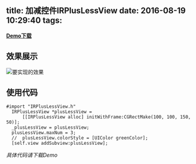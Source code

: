title: 加减控件IRPlusLessView
date: 2016-08-19 10:29:40
tags:
---


**[Demo下载](https://github.com/IrenaChou/IRPlusLessView.git)**
  

效果展示
---
![要实现的效果](http://7xrirn.com1.z0.glb.clouddn.com/plusLess.gif)  

<!-- more -->
使用代码
---
```
#import "IRPlusLessView.h"
  IRPlusLessView *plusLessView =
      [[IRPlusLessView alloc] initWithFrame:CGRectMake(100, 100, 150, 50)];
  _plusLessView = plusLessView;
  plusLessView.maxNum = 3;
  //  plusLessView.colorStyle = [UIColor greenColor];
  [self.view addSubview:plusLessView];
```

*具体代码请下载Demo*